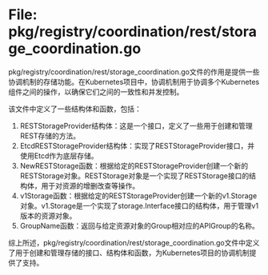 # File: pkg/registry/coordination/rest/storage_coordination.go

pkg/registry/coordination/rest/storage_coordination.go文件的作用是提供一些协调机制的存储功能。在Kubernetes项目中，协调机制用于协调多个Kubernetes组件之间的操作，以确保它们之间的一致性和并发控制。

该文件中定义了一些结构体和函数，包括：

1. RESTStorageProvider结构体：这是一个接口，定义了一些用于创建和管理REST存储的方法。
2. EtcdRESTStorageProvider结构体：实现了RESTStorageProvider接口，并使用Etcd作为底层存储。
3. NewRESTStorage函数：根据给定的RESTStorageProvider创建一个新的RESTStorage对象。RESTStorage对象是一个实现了RESTStorage接口的结构体，用于对资源的增删改查等操作。
4. v1Storage函数：根据给定的RESTStorageProvider创建一个新的v1.Storage对象。v1.Storage是一个实现了storage.Interface接口的结构体，用于管理v1版本的资源对象。
5. GroupName函数：返回与给定资源对象的Group相对应的APIGroup的名称。

综上所述，pkg/registry/coordination/rest/storage_coordination.go文件中定义了用于创建和管理存储的接口、结构体和函数，为Kubernetes项目的协调机制提供了支持。

